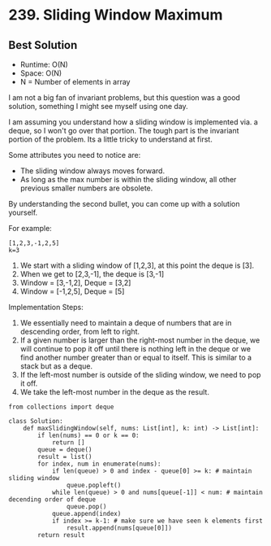 # 239. Sliding Window Maximum

## Best Solution
- Runtime: O(N)
- Space: O(N)
- N = Number of elements in array

I am not a big fan of invariant problems, but this question was a good solution, something I might see myself using one day.

I am assuming you understand how a sliding window is implemented via. a deque, so I won't go over that portion.
The tough part is the invariant portion of the problem.
Its a little tricky to understand at first.

Some attributes you need to notice are:
- The sliding window always moves forward.
- As long as the max number is within the sliding window, all other previous smaller numbers are obsolete.

By understanding the second bullet, you can come up with a solution yourself.

For example:
```
[1,2,3,-1,2,5]
k=3
```
1. We start with a sliding window of [1,2,3], at this point the deque is [3].
2. When we get to [2,3,-1], the deque is [3,-1]
3. Window = [3,-1,2], Deque = [3,2]
4. Window = [-1,2,5], Deque = [5]

Implementation Steps:
1. We essentially need to maintain a deque of numbers that are in descending order, from left to right.
2. If a given number is larger than the right-most number in the deque, 
we will continue to pop it off until there is nothing left in the deque or we find another number greater than or equal to itself.
This is similar to a stack but as a deque.
3. If the left-most number is outside of the sliding window, we need to pop it off.
4. We take the left-most number in the deque as the result.

```
from collections import deque

class Solution:
    def maxSlidingWindow(self, nums: List[int], k: int) -> List[int]:
        if len(nums) == 0 or k == 0:
            return []
        queue = deque()
        result = list()
        for index, num in enumerate(nums):
            if len(queue) > 0 and index - queue[0] >= k: # maintain sliding window
                queue.popleft()
            while len(queue) > 0 and nums[queue[-1]] < num: # maintain decending order of deque
                queue.pop()
            queue.append(index)
            if index >= k-1: # make sure we have seen k elements first
                result.append(nums[queue[0]])
        return result
```
